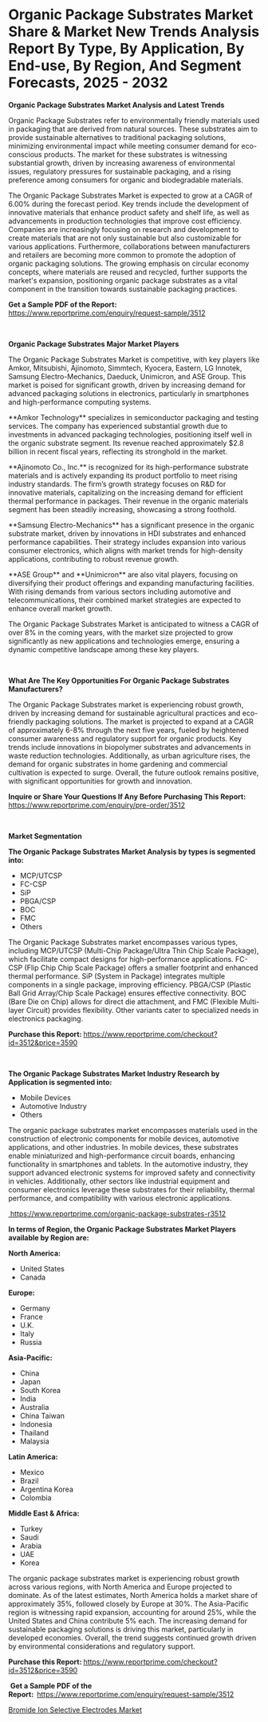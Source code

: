<p><h1>Organic Package Substrates Market Share & Market New Trends Analysis Report By Type, By Application, By End-use, By Region, And Segment Forecasts, 2025 - 2032</h1></p><p><strong>Organic Package Substrates Market Analysis and Latest Trends</strong></p>
<p><p>Organic Package Substrates refer to environmentally friendly materials used in packaging that are derived from natural sources. These substrates aim to provide sustainable alternatives to traditional packaging solutions, minimizing environmental impact while meeting consumer demand for eco-conscious products. The market for these substrates is witnessing substantial growth, driven by increasing awareness of environmental issues, regulatory pressures for sustainable packaging, and a rising preference among consumers for organic and biodegradable materials.</p><p>The Organic Package Substrates Market is expected to grow at a CAGR of 6.00% during the forecast period. Key trends include the development of innovative materials that enhance product safety and shelf life, as well as advancements in production technologies that improve cost efficiency. Companies are increasingly focusing on research and development to create materials that are not only sustainable but also customizable for various applications. Furthermore, collaborations between manufacturers and retailers are becoming more common to promote the adoption of organic packaging solutions. The growing emphasis on circular economy concepts, where materials are reused and recycled, further supports the market's expansion, positioning organic package substrates as a vital component in the transition towards sustainable packaging practices.</p></p>
<p><strong>Get a Sample PDF of the Report:&nbsp;</strong> <a href="https://www.reportprime.com/enquiry/request-sample/3512?utm_campaign=3319&utm_medium=2&utm_source=Github&utm_content=ia&utm_term=18032025&utm_id=organic-package-substrates">https://www.reportprime.com/enquiry/request-sample/3512</a></p>
<p>&nbsp;</p>
<p><strong>Organic Package Substrates Major Market Players</strong></p>
<p><p>The Organic Package Substrates Market is competitive, with key players like Amkor, Mitsubishi, Ajinomoto, Simmtech, Kyocera, Eastern, LG Innotek, Samsung Electro-Mechanics, Daeduck, Unimicron, and ASE Group. This market is poised for significant growth, driven by increasing demand for advanced packaging solutions in electronics, particularly in smartphones and high-performance computing systems.</p><p>**Amkor Technology** specializes in semiconductor packaging and testing services. The company has experienced substantial growth due to investments in advanced packaging technologies, positioning itself well in the organic substrate segment. Its revenue reached approximately $2.8 billion in recent fiscal years, reflecting its stronghold in the market.</p><p>**Ajinomoto Co., Inc.** is recognized for its high-performance substrate materials and is actively expanding its product portfolio to meet rising industry standards. The firm’s growth strategy focuses on R&D for innovative materials, capitalizing on the increasing demand for efficient thermal performance in packages. Their revenue in the organic materials segment has been steadily increasing, showcasing a strong foothold.</p><p>**Samsung Electro-Mechanics** has a significant presence in the organic substrate market, driven by innovations in HDI substrates and enhanced performance capabilities. Their strategy includes expansion into various consumer electronics, which aligns with market trends for high-density applications, contributing to robust revenue growth.</p><p>**ASE Group** and **Unimicron** are also vital players, focusing on diversifying their product offerings and expanding manufacturing facilities. With rising demands from various sectors including automotive and telecommunications, their combined market strategies are expected to enhance overall market growth.</p><p>The Organic Package Substrates Market is anticipated to witness a CAGR of over 8% in the coming years, with the market size projected to grow significantly as new applications and technologies emerge, ensuring a dynamic competitive landscape among these key players.</p></p>
<p>&nbsp;</p>
<p><strong>What Are The Key Opportunities For Organic Package Substrates Manufacturers?</strong></p>
<p><p>The Organic Package Substrates market is experiencing robust growth, driven by increasing demand for sustainable agricultural practices and eco-friendly packaging solutions. The market is projected to expand at a CAGR of approximately 6-8% through the next five years, fueled by heightened consumer awareness and regulatory support for organic products. Key trends include innovations in biopolymer substrates and advancements in waste reduction technologies. Additionally, as urban agriculture rises, the demand for organic substrates in home gardening and commercial cultivation is expected to surge. Overall, the future outlook remains positive, with significant opportunities for growth and innovation.</p></p>
<p><strong>Inquire or Share Your Questions If Any Before Purchasing This Report:</strong> <a href="https://www.reportprime.com/enquiry/pre-order/3512?utm_campaign=3319&utm_medium=2&utm_source=Github&utm_content=ia&utm_term=18032025&utm_id=organic-package-substrates">https://www.reportprime.com/enquiry/pre-order/3512</a></p>
<p>&nbsp;</p>
<p><strong>Market Segmentation</strong></p>
<p><strong>The Organic Package Substrates Market Analysis by types is segmented into:</strong></p>
<p><ul><li>MCP/UTCSP</li><li>FC-CSP</li><li>SiP</li><li>PBGA/CSP</li><li>BOC</li><li>FMC</li><li>Others</li></ul></p>
<p><p>The Organic Package Substrates market encompasses various types, including MCP/UTCSP (Multi-Chip Package/Ultra Thin Chip Scale Package), which facilitate compact designs for high-performance applications. FC-CSP (Flip Chip Chip Scale Package) offers a smaller footprint and enhanced thermal performance. SiP (System in Package) integrates multiple components in a single package, improving efficiency. PBGA/CSP (Plastic Ball Grid Array/Chip Scale Package) ensures effective connectivity. BOC (Bare Die on Chip) allows for direct die attachment, and FMC (Flexible Multi-layer Circuit) provides flexibility. Other variants cater to specialized needs in electronics packaging.</p></p>
<p><strong>Purchase this Report:&nbsp;</strong><a href="https://www.reportprime.com/checkout?id=3512&price=3590&utm_campaign=3319&utm_medium=2&utm_source=Github&utm_content=ia&utm_term=18032025&utm_id=organic-package-substrates">https://www.reportprime.com/checkout?id=3512&price=3590</a></p>
<p>&nbsp;</p>
<p><strong>The Organic Package Substrates Market Industry Research by Application is segmented into:</strong></p>
<p><ul><li>Mobile Devices</li><li>Automotive Industry</li><li>Others</li></ul></p>
<p><p>The organic package substrates market encompasses materials used in the construction of electronic components for mobile devices, automotive applications, and other industries. In mobile devices, these substrates enable miniaturized and high-performance circuit boards, enhancing functionality in smartphones and tablets. In the automotive industry, they support advanced electronic systems for improved safety and connectivity in vehicles. Additionally, other sectors like industrial equipment and consumer electronics leverage these substrates for their reliability, thermal performance, and compatibility with various electronic applications.</p></p>
<p><a href="https://www.reportprime.com/organic-package-substrates-r3512?utm_campaign=3319&utm_medium=2&utm_source=Github&utm_content=ia&utm_term=18032025&utm_id=organic-package-substrates">&nbsp;https://www.reportprime.com/organic-package-substrates-r3512</a></p>
<p><strong>In terms of Region, the Organic Package Substrates Market Players available by Region are:</strong></p>
<p>
    <p> <strong> North America: </strong>
        <ul>
            <li>United States</li>
            <li>Canada</li>
        </ul>
        </p> 
    <p> <strong> Europe: </strong>
        <ul>
            <li>Germany</li>
            <li>France</li>
            <li>U.K.</li>
            <li>Italy</li>
            <li>Russia</li>
        </ul>
        </p> 
    <p> <strong> Asia-Pacific: </strong>
        <ul>
            <li>China</li>
            <li>Japan</li>
            <li>South Korea</li>
            <li>India</li>
            <li>Australia</li>
            <li>China Taiwan</li>
            <li>Indonesia</li>
            <li>Thailand</li>
            <li>Malaysia</li>
        </ul>
        </p> 
    <p> <strong> Latin America: </strong>
        <ul>
            <li>Mexico</li>
            <li>Brazil</li>
            <li>Argentina Korea</li>
            <li>Colombia</li>
        </ul>
        </p> 
    <p> <strong> Middle East & Africa: </strong>
        <ul>
            <li>Turkey</li>
            <li>Saudi</li>
            <li>Arabia</li>
            <li>UAE</li>
            <li>Korea</li>
        </ul>
    </p>
    </p>
<p><p>The organic package substrates market is experiencing robust growth across various regions, with North America and Europe projected to dominate. As of the latest estimates, North America holds a market share of approximately 35%, followed closely by Europe at 30%. The Asia-Pacific region is witnessing rapid expansion, accounting for around 25%, while the United States and China contribute 5% each. The increasing demand for sustainable packaging solutions is driving this market, particularly in developed economies. Overall, the trend suggests continued growth driven by environmental considerations and regulatory support.</p></p>
<p><strong>Purchase this Report: </strong><a href="https://www.reportprime.com/checkout?id=3512&price=3590&utm_campaign=3319&utm_medium=2&utm_source=Github&utm_content=ia&utm_term=18032025&utm_id=organic-package-substrates">https://www.reportprime.com/checkout?id=3512&price=3590</a></p>
<p>&nbsp;<strong>Get a Sample PDF of the Report:&nbsp;&nbsp;</strong><a href="https://www.reportprime.com/enquiry/request-sample/3512?utm_campaign=3319&utm_medium=2&utm_source=Github&utm_content=ia&utm_term=18032025&utm_id=organic-package-substrates">https://www.reportprime.com/enquiry/request-sample/3512</a></p>
<p><strong></strong></p>
<p><p><a href="https://github.com/dekamrapinq1/Market-Research-Report-List-1/blob/main/bromide-ion-selective-electrodes-market.md?utm_campaign=3319&utm_medium=2&utm_source=Github&utm_content=ia&utm_term=18032025&utm_id=organic-package-substrates">Bromide Ion Selective Electrodes Market</a></p></p>